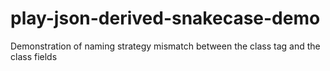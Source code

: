 # play-json-derived-snakecase-demo
Demonstration of naming strategy mismatch between the class tag and the class fields
